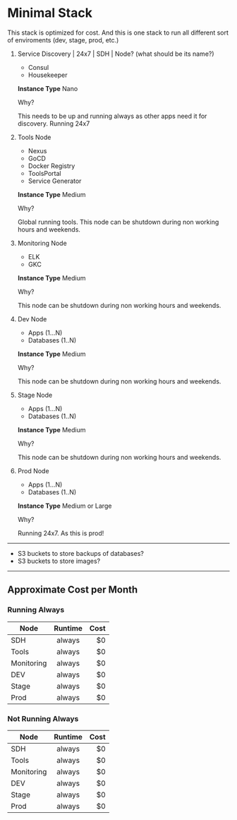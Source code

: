# Minimal Stack

This stack is optimized for cost. And this is one stack to run all different sort of enviroments (dev, stage, prod, etc.)

1. Service Discovery | 24x7 | SDH | Node? (what should be its name?)
   
   * Consul
   * Housekeeper

   **Instance Type** Nano

   Why?

   This needs to be up and running always as other apps need it for discovery. Running 24x7

2. Tools Node
      
   * Nexus
   * GoCD
   * Docker Registry
   * ToolsPortal
   * Service Generator

   **Instance Type** Medium

   Why?

   Global running tools. This node can be shutdown during non working hours and weekends.

3. Monitoring Node

   * ELK
   * GKC

   **Instance Type** Medium

   Why?
   
   This node can be shutdown during non working hours and weekends.   

4. Dev Node

   * Apps (1...N)
   * Databases (1..N)

   **Instance Type** Medium

   Why?

   This node can be shutdown during non working hours and weekends.

5. Stage Node

   * Apps (1...N)
   * Databases (1..N)

   **Instance Type** Medium

   Why?

   This node can be shutdown during non working hours and weekends.   

6. Prod Node

   * Apps (1...N)
   * Databases (1..N)

   **Instance Type** Medium or Large

   Why?

   Running 24x7. As this is prod!

---


* S3 buckets to store backups of databases?
* S3 buckets to store images?


---

## Approximate Cost per Month

### Running Always

| Node          | Runtime       | Cost  |
| ------------- |:-------------:| -----:|
| SDH           | always        |    $0 |
| Tools         | always        |    $0 |
| Monitoring    | always        |    $0 |
| DEV           | always        |    $0 |
| Stage         | always        |    $0 |
| Prod          | always        |    $0 |

### Not Running Always


| Node          | Runtime       | Cost  |
| ------------- |:-------------:| -----:|
| SDH           | always        |    $0 |
| Tools         | always        |    $0 |
| Monitoring    | always        |    $0 |
| DEV           | always        |    $0 |
| Stage         | always        |    $0 |
| Prod          | always        |    $0 |

